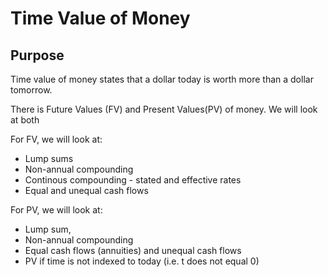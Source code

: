 # Time Value of Money

## Purpose

Time value of money states that a dollar today is worth more than a dollar tomorrow.

There is Future Values (FV) and Present Values(PV) of money. We will look at both

For FV, we will look at:
- Lump sums
- Non-annual compounding
- Continous compounding - stated and effective rates
- Equal and unequal cash flows

For PV, we will look at:
- Lump sum,
- Non-annual compounding
- Equal cash flows (annuities) and unequal cash flows
- PV if time is not indexed to today (i.e. t does not equal 0)